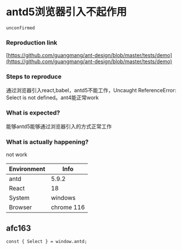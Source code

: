 # antd5浏览器引入不起作用

`unconfirmed`

### Reproduction link

[https://github.com/guangmang/ant-design/blob/master/tests/demo](https://github.com/guangmang/ant-design/blob/master/tests/demo)

### Steps to reproduce

通过浏览器引入react,babel，antd5不能工作，Uncaught ReferenceError: Select is not defined。ant4能正常work

### What is expected?

能够antd5能够通过浏览器引入的方式正常工作

### What is actually happening?

not work

| Environment | Info       |
| ----------- | ---------- |
| antd        | 5.9.2      |
| React       | 18         |
| System      | windows    |
| Browser     | chrome 116 |

<!-- generated by ant-design-issue-helper. DO NOT REMOVE -->

## afc163

```
const { Select } = window.antd;
```
